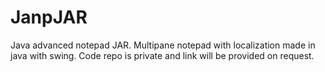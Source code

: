 # JanpJAR
Java advanced notepad JAR. Multipane notepad with localization made in java with swing. Code repo is private and link will be provided on request.

